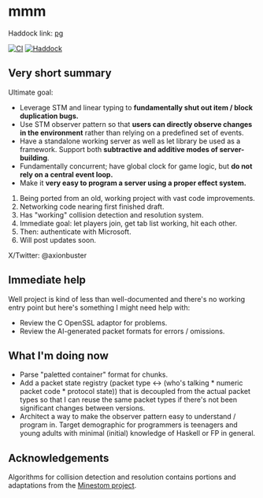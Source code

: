 # mmm

Haddock link: [pg]

[![CI](https://github.com/axionbuster/mmm/actions/workflows/ci.yml/badge.svg)](https://github.com/axionbuster/mmm/actions/workflows/ci.yml)
[![Haddock](https://img.shields.io/badge/Haddock-Documentation-blue)](https://axionbuster.github.io/mmm/)

## Very short summary

Ultimate goal:

- Leverage STM and linear typing to __fundamentally shut out item / block duplication bugs.__
- Use STM observer pattern so that __users can directly observe changes in the environment__ rather than relying on a predefined set of events.
- Have a standalone working server as well as let library be used as a framework. Support both __subtractive and additive modes of server-building__.
- Fundamentally concurrent; have global clock for game logic, but __do not rely on a central event loop.__
- Make it __very easy to program a server using a proper effect system.__

1. Being ported from an old, working project with vast code improvements.
2. Networking code nearing first finished draft.
3. Has "working" collision detection and resolution system.
4. Immediate goal: let players join, get tab list working, hit each other.
5. Then: authenticate with Microsoft.
6. Will post updates soon.

X/Twitter: @axionbuster

## Immediate help

Well project is kind of less than well-documented and there's no working entry point but here's something I might need help with:

- Review the C OpenSSL adaptor for problems.
- Review the AI-generated packet formats for errors / omissions.

## What I'm doing now

- Parse "paletted container" format for chunks.
- Add a packet state registry (packet type <-> (who's talking * numeric packet code * protocol state))
  that is decoupled from the actual packet types so that I can reuse the same packet types if there's not been significant changes between versions.
- Architect a way to make the observer pattern easy to understand / program in.
  Target demographic for programmers is teenagers and young adults with minimal (initial) knowledge of Haskell or FP in general.

## Acknowledgements

Algorithms for collision detection and resolution contains portions and adaptations from the [Minestom project](https://github.com/Minestom/Minestom).

[pg]: https://axionbuster.github.io/mmm
